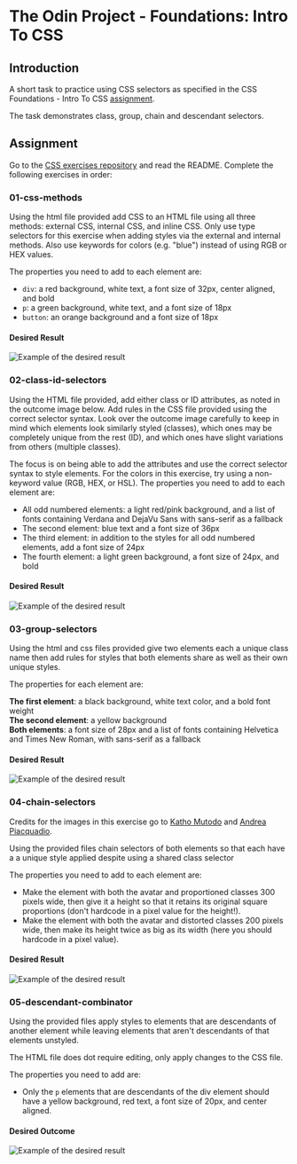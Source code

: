 # The Odin Project - Foundations: Intro To CSS

## Introduction

A short task to practice using CSS selectors as specified in the CSS Foundations - Intro To CSS
[assignment](https://www.theodinproject.com/lessons/foundations-intro-to-css#assignment).

The task demonstrates class, group, chain and descendant selectors.

## Assignment

Go to the [CSS exercises repository](https://github.com/TheOdinProject/css-exercises) and read the README. Complete the
following exercises in order:

### 01-css-methods

Using the html file provided add CSS to an HTML file using all three methods: external CSS, internal CSS, and inline
CSS. Only use type selectors for this exercise when adding styles via the external and internal methods. Also use
keywords for colors (e.g. "blue") instead of using RGB or HEX values.

The properties you need to add to each element are:

- `div`: a red background, white text, a font size of 32px, center aligned, and bold
- `p`: a green background, white text, and a font size of 18px
- `button`: an orange background and a font size of 18px


#### Desired Result

![Example of the desired result](https://github.com/TheOdinProject/css-exercises/raw/main/foundations/01-css-methods/desired-outcome.png)

### 02-class-id-selectors

Using the HTML file provided, add either class or ID attributes, as noted in the outcome image below. Add rules in the
CSS file provided using the correct selector syntax. Look over the outcome image carefully to keep in mind which
elements look similarly styled (classes), which ones may be completely unique from the rest (ID), and which ones have
slight variations from others (multiple classes).

The focus is on being able to add the attributes and use the correct selector syntax to style elements. For the colors
in this exercise, try using a non-keyword value (RGB, HEX, or HSL). The properties you need to add to each element are:

- All odd numbered elements: a light red/pink background, and a list of fonts containing Verdana and DejaVu Sans with sans-serif as a fallback
- The second element: blue text and a font size of 36px
- The third element: in addition to the styles for all odd numbered elements, add a font size of 24px
- The fourth element: a light green background, a font size of 24px, and bold

#### Desired Result

![Example of the desired result](https://github.com/TheOdinProject/css-exercises/raw/main/foundations/02-class-id-selectors/desired-outcome.png)

### 03-group-selectors

Using the html and css files provided give two elements each a unique class name then add rules for styles that both
elements share as well as their own unique styles.

The properties for each element are:

__The first element__: a black background, white text color, and a bold font weight<br>
__The second element__: a yellow background<br>
__Both elements__: a font size of 28px and a list of fonts containing Helvetica and Times New Roman, with sans-serif as
a fallback


#### Desired Result

![Example of the desired result](https://github.com/TheOdinProject/css-exercises/raw/main/foundations/03-grouping-selectors/desired-outcome.png)

### 04-chain-selectors

Credits for the images in this exercise go to [Katho Mutodo](https://linktr.ee/photobykatho_) and
[Andrea Piacquadio](https://www.pexels.com/@olly?utm_content=attributionCopyText&utm_medium=referral&utm_source=pexels).

Using the provided files chain selectors of both elements so that each have a a unique style applied despite using a
shared class selector

The properties you need to add to each element are:

- Make the element with both the avatar and proportioned classes 300 pixels wide, then give it a height so that it
retains its original square proportions (don't hardcode in a pixel value for the height!).
- Make the element with both the avatar and distorted classes 200 pixels wide, then make its height twice as big as its
width (here you should hardcode in a pixel value).

#### Desired Result

![Example of the desired result](https://github.com/TheOdinProject/css-exercises/raw/main/foundations/04-chaining-selectors/desired-outcome.png)

### 05-descendant-combinator

Using the provided files apply styles to elements that are descendants of another element while leaving elements that aren't descendants of that elements unstyled.

The HTML file does dot require editing, only apply changes to the CSS file.

The properties you need to add are:

- Only the `p` elements that are descendants of the div element should have a yellow background, red text, a font size of 20px, and center aligned.

#### Desired Outcome

![Example of the desired result](https://github.com/TheOdinProject/css-exercises/raw/main/foundations/05-descendant-combinator/desired-outcome.png)
